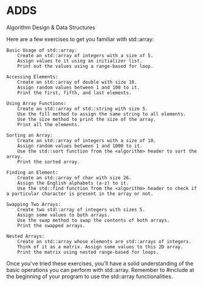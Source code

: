# ADDS
Algorithm Design &amp; Data Structures

Here are a few exercises to get you familiar with std::array:

    Basic Usage of std::array:
        Create an std::array of integers with a size of 5.
        Assign values to it using an initializer list.
        Print out the values using a range-based for loop.

    Accessing Elements:
        Create an std::array of double with size 10.
        Assign random values between 1 and 100 to it.
        Print the first, fifth, and last elements.

    Using Array Functions:
        Create an std::array of std::string with size 5.
        Use the fill method to assign the same string to all elements.
        Use the size method to print the size of the array.
        Print all the elements.

    Sorting an Array:
        Create an std::array of integers with a size of 10.
        Assign random values between 1 and 1000 to it.
        Use the std::sort function from the <algorithm> header to sort the array.
        Print the sorted array.

    Finding an Element:
        Create an std::array of char with size 26.
        Assign the English alphabets (a-z) to it.
        Use the std::find function from the <algorithm> header to check if a particular character is present in the array or not.

    Swapping Two Arrays:
        Create two std::array of integers with sizes 5.
        Assign some values to both arrays.
        Use the swap method to swap the contents of both arrays.
        Print the swapped arrays.

    Nested Arrays:
        Create an std::array whose elements are std::arrays of integers.
        Think of it as a matrix. Assign some values to this 2D array.
        Print the matrix using nested range-based for loops.

Once you've tried these exercises, you'll have a solid understanding of the basic operations you can perform with std::array. Remember to #include <array> at the beginning of your program to use the std::array functionalities.